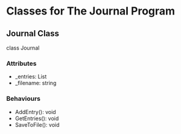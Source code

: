 # Classes for The Journal Program

## Journal Class

class Journal

### Attributes

- \_entries: List<Prompt>
- \_filename: string

### Behaviours

- AddEntry(): void
- GetEntries(): void
- SaveToFile(): void
